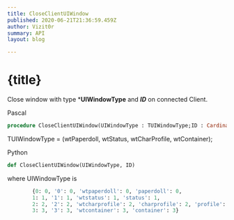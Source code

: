 ```yaml
---
title: CloseClientUIWindow
published: 2020-06-21T21:36:59.459Z
author: Vizit0r
summary: API
layout: blog

---
```


# {title}

Close window with type ***UIWindowType** and  ***ID*** on connected Client.



Pascal

```pascal
procedure CloseClientUIWindow(UIWindowType : TUIWindowType;ID : Cardinal);

```
TUIWindowType = (wtPaperdoll, wtStatus, wtCharProfile, wtContainer);



Python
```python
def CloseClientUIWindow(UIWindowType, ID)
```

where UIWindowType is
```python
        {0: 0, '0': 0, 'wtpaperdoll': 0, 'paperdoll': 0,
        1: 1, '1': 1, 'wtstatus': 1, 'status': 1,
        2: 2, '2': 2, 'wtcharprofile': 2, 'charprofile': 2, 'profile': 2,
        3: 3, '3': 3, 'wtcontainer': 3, 'container': 3}
```